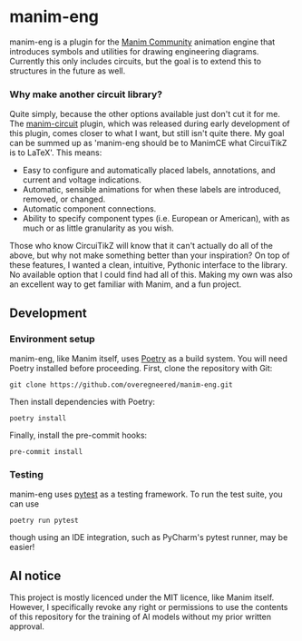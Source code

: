 # manim-eng

manim-eng is a plugin for the [Manim Community](https://www.manim.community/) animation engine that introduces symbols and utilities for drawing engineering diagrams.
Currently this only includes circuits, but the goal is to extend this to structures in the future as well.

### Why make another circuit library?

Quite simply, because the other options available just don't cut it for me. The [manim-circuit](https://github.com/Mr-FuzzyPenguin/manim-circuit/blob/main/README.md) plugin, which was released during early development of this plugin, comes closer to what I want, but still isn't quite there. My goal can be summed up as 'manim-eng should be to ManimCE what CircuiTikZ is to LaTeX'. This means:

- Easy to configure and automatically placed labels, annotations, and current and voltage indications.
- Automatic, sensible animations for when these labels are introduced, removed, or changed.
- Automatic component connections.
- Ability to specify component types (i.e. European or American), with as much or as little granularity as you wish.

Those who know CircuiTikZ will know that it can't actually do all of the above, but why not make something better than your inspiration? On top of these features, I wanted a clean, intuitive, Pythonic interface to the library. No available option that I could find had all of this. Making my own was also an excellent way to get familiar with Manim, and a fun project.

## Development

### Environment setup

manim-eng, like Manim itself, uses [Poetry](https://python-poetry.org/) as a build system. You will need Poetry
installed before proceeding. First, clone the repository with Git:

```shell
git clone https://github.com/overegneered/manim-eng.git
```

Then install dependencies with Poetry:

```shell
poetry install
```

Finally, install the pre-commit hooks:

```shell
pre-commit install
```

### Testing

manim-eng uses [pytest](https://pytest.org) as a testing framework. To run the test suite, you can use

```shell
poetry run pytest
```

though using an IDE integration, such as PyCharm's pytest runner, may be easier!

## AI notice

This project is mostly licenced under the MIT licence, like Manim itself. However, I specifically revoke any right or permissions to use the contents of this repository for the training of AI models without my prior written approval.
